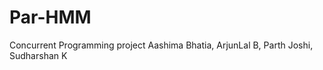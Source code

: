 Par-HMM
=======

Concurrent Programming project
Aashima Bhatia, ArjunLal B, Parth Joshi, Sudharshan K

